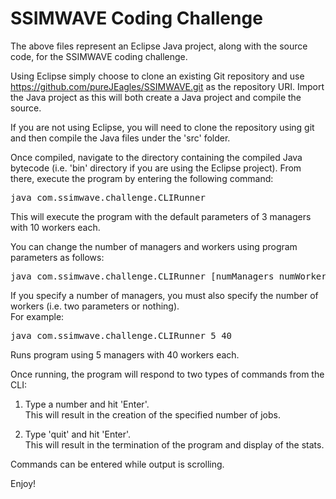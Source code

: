 # SSIMWAVE Coding Challenge

The above files represent an Eclipse Java project, along with the source code, for the SSIMWAVE coding challenge.

Using Eclipse simply choose to clone an existing Git repository and use https://github.com/pureJEagles/SSIMWAVE.git as the repository URI.
Import the Java project as this will both create a Java project and compile the source.

If you are not using Eclipse, you will need to clone the repository using git and then compile the Java files under the 'src' folder.

Once compiled, navigate to the directory containing the compiled Java bytecode (i.e. 'bin' directory if you are using the Eclipse project).
From there, execute the program by entering the following command:

<pre>java com.ssimwave.challenge.CLIRunner</pre>

This will execute the program with the default parameters of 3 managers with 10 workers each.

You can change the number of managers and workers using program parameters as follows:

<pre>java com.ssimwave.challenge.CLIRunner [numManagers numWorkersPerManager]</pre>
If you specify a number of managers, you must also specify the number of workers (i.e. two parameters or nothing).<br>
For example:<br>
 
<pre>java com.ssimwave.challenge.CLIRunner 5 40</pre>
Runs program using 5 managers with 40 workers each.

Once running, the program will respond to two types of commands from the CLI:

1.  Type a number and hit 'Enter'.<br>
    This will result in the creation of the specified number of jobs.
    
2.  Type 'quit' and hit 'Enter'.<br>
    This will result in the termination of the program and display of the stats.
    
Commands can be entered while output is scrolling.

Enjoy!